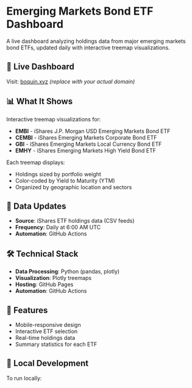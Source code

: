 # Emerging Markets Bond ETF Dashboard

A live dashboard analyzing holdings data from major emerging markets bond ETFs, updated daily with interactive treemap visualizations.

## 🔗 Live Dashboard
Visit: [boquin.xyz](https://boquin.xyz) *(replace with your actual domain)*

## 📊 What It Shows

Interactive treemap visualizations for:
- **EMBI** - iShares J.P. Morgan USD Emerging Markets Bond ETF
- **CEMBI** - iShares Emerging Markets Corporate Bond ETF  
- **GBI** - iShares Emerging Markets Local Currency Bond ETF
- **EMHY** - iShares Emerging Markets High Yield Bond ETF

Each treemap displays:
- Holdings sized by portfolio weight
- Color-coded by Yield to Maturity (YTM)
- Organized by geographic location and sectors

## 🔄 Data Updates
- **Source**: iShares ETF holdings data (CSV feeds)
- **Frequency**: Daily at 6:00 AM UTC
- **Automation**: GitHub Actions

## 🛠️ Technical Stack
- **Data Processing**: Python (pandas, plotly)
- **Visualization**: Plotly treemaps
- **Hosting**: GitHub Pages
- **Automation**: GitHub Actions

## 📱 Features
- Mobile-responsive design
- Interactive ETF selection
- Real-time holdings data
- Summary statistics for each ETF

## 🚀 Local Development

To run locally:
```bash
